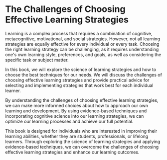 The Challenges of Choosing Effective Learning Strategies
======================================================================

Learning is a complex process that requires a combination of cognitive, metacognitive, motivational, and social strategies. However, not all learning strategies are equally effective for every individual or every task. Choosing the right learning strategy can be challenging, as it requires understanding one's own learning style, preferences, and goals, as well as considering the specific task or subject matter.

In this book, we will explore the science of learning strategies and how to choose the best techniques for our needs. We will discuss the challenges of choosing effective learning strategies and provide practical advice for selecting and implementing strategies that work best for each individual learner.

By understanding the challenges of choosing effective learning strategies, we can make more informed choices about how to approach our own learning and development. By using evidence-based techniques and incorporating cognitive science into our learning strategies, we can optimize our learning processes and achieve our full potential.

This book is designed for individuals who are interested in improving their learning abilities, whether they are students, professionals, or lifelong learners. Through exploring the science of learning strategies and applying evidence-based techniques, we can overcome the challenges of choosing effective learning strategies and enhance our learning outcomes.
